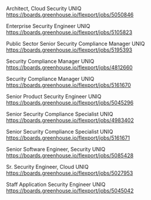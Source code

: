 Architect, Cloud Security UNIQ https://boards.greenhouse.io/flexport/jobs/5050846

Enterprise Security Engineer UNIQ https://boards.greenhouse.io/flexport/jobs/5105823

Public Sector Senior Security Compliance Manager UNIQ https://boards.greenhouse.io/flexport/jobs/5195393

Security Compliance Manager UNIQ https://boards.greenhouse.io/flexport/jobs/4812660

Security Compliance Manager UNIQ https://boards.greenhouse.io/flexport/jobs/5161670

Senior Product Security Engineer UNIQ https://boards.greenhouse.io/flexport/jobs/5045296

Senior Security Compliance Specialist UNIQ https://boards.greenhouse.io/flexport/jobs/4983402

Senior Security Compliance Specialist UNIQ https://boards.greenhouse.io/flexport/jobs/5161671

Senior Software Engineer, Security UNIQ https://boards.greenhouse.io/flexport/jobs/5085428

Sr. Security Engineer, Cloud  UNIQ https://boards.greenhouse.io/flexport/jobs/5027953

Staff Application Security Engineer UNIQ https://boards.greenhouse.io/flexport/jobs/5045042

